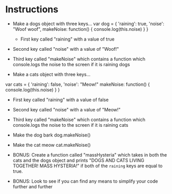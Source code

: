 # **Instructions**

* Make a dogs object with three keys...
var dog = {
  'raining': true,
  'noise': "Woof woof",
  makeNoise: function() {
    console.log(this.noise)
  }
}


  * First key called "raining" with a value of true

* Second key called "noise" with a value of "Woof!"

* Third key called "makeNoise" which contains a function which console.logs the noise to the screen if it is raining dogs

* Make a cats object with three keys...

var cats = {
  'raining': false,
  'noise': "Meow!"
  makeNoise: function() {
    console.log(this.noise)
  }
}
  * First key called "raining" with a value of false

  * Second key called "noise" with a value of "Meow!"

  * Third key called "makeNoise" which contains a function which console.logs the noise to the screen if it is raining cats

* Make the dog bark
dog.makeNoise()

* Make the cat meow
cat.makeNoise()

* BONUS: Create a function called "massHysteria" which takes in both the cats and the dogs object and prints "DOGS AND CATS LIVING TOGETHER! MASS HYSTERIA!" if both of the `raining` keys are equal to true.

* BONUS: Look to see if you can find any means to simplify your code further and further
